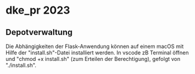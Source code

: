 # dke_pr 2023
## Depotverwaltung

Die Abhängigkeiten der Flask-Anwendung können auf einem macOS mit Hilfe der "install.sh"-Datei installiert werden. In vscode zB Terminal öffnen und "chmod +x install.sh" (zum Erteilen der Berechtigung), gefolgt von "./install.sh".